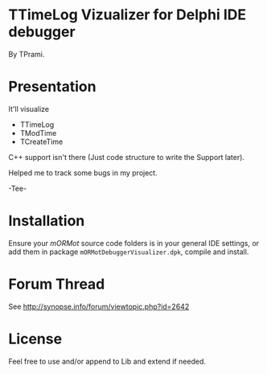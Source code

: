 TTimeLog Vizualizer for Delphi IDE debugger
===========================================

By TPrami.

# Presentation

It'll visualize 
* TTimeLog
* TModTime
* TCreateTime

C++ support isn't there (Just code structure to write the Support later).

Helped me to track some bugs in my project.

-Tee-

# Installation

Ensure your *mORMot* source code folders is in your general IDE settings, or add them in package `mORMotDebuggerVisualizer.dpk`, compile and install.

# Forum Thread

See http://synopse.info/forum/viewtopic.php?id=2642

# License

Feel free to use and/or append to Lib and extend if needed.
